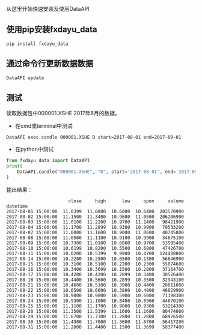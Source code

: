 从这里开始快速安装及使用DataAPI


## 使用pip安装fxdayu_data

```
pip install fxdayu_data
```

## 通过命令行更新数据数据


```
DataAPI update
```

## 测试

读取数据包中000001.XSHE 2017年8月的数据。

- 在cmd或terminal中测试

```
DataAPI exec candle 000001.XSHE D start=2017-08-01 end=2017-09-01
```


- 在python中测试

```python
from fxdayu_data import DataAPI
print(
    DataAPI.candle("000001.XSHE", "D", start='2017-08-01', end='2017-09-01')
)
```

输出结果：

>
                           close     high      low     open     volume
    datetime
    2017-08-01 15:00:00  11.0399  11.0800  10.6000  10.6400  203570900
    2017-08-02 15:00:00  11.1500  11.3400  10.9600  11.0500  206206900
    2017-08-03 15:00:00  11.0100  11.2200  10.9700  11.1400   98421900
    2017-08-04 15:00:00  11.1700  11.2899  10.9300  10.9900   70533200
    2017-08-07 15:00:00  11.0000  11.1600  10.9000  11.0600   40745800
    2017-08-08 15:00:00  11.0500  11.1100  10.9100  10.9900   34675100
    2017-08-09 15:00:00  10.7300  11.0100  10.6800  10.9700   53595400
    2017-08-10 15:00:00  10.6199  10.8200  10.5500  10.6800   47426700
    2017-08-11 15:00:00  10.0200  10.5399   9.9900  10.4700  124408800
    2017-08-14 15:00:00  10.2200  10.2500  10.0500  10.1300   56646900
    2017-08-15 15:00:00  10.3100  10.5100  10.2200  10.2300   55074600
    2017-08-16 15:00:00  10.3400  10.3699  10.1500  10.2800   37164700
    2017-08-17 15:00:00  10.4200  10.4200  10.2899  10.3400   30526400
    2017-08-18 15:00:00  10.4400  10.5600  10.2899  10.3500   32943100
    2017-08-21 15:00:00  10.4600  10.5100  10.3900  10.4400   20811000
    2017-08-22 15:00:00  10.6500  10.6600  10.3800  10.4800   46029900
    2017-08-23 15:00:00  10.9000  10.9800  10.5900  10.6000   71398300
    2017-08-24 15:00:00  10.9300  11.1000  10.8400  10.8900   44670100
    2017-08-25 15:00:00  11.1100  11.1700  10.9000  10.9300   53214300
    2017-08-28 15:00:00  11.3500  11.5399  11.1600  11.1600   80474000
    2017-08-29 15:00:00  11.6700  11.7300  11.2800  11.2800   68976500
    2017-08-30 15:00:00  11.4300  11.7000  11.3600  11.6700   56417200
    2017-08-31 15:00:00  11.2800  11.4400  11.1500  11.3699   58377400


